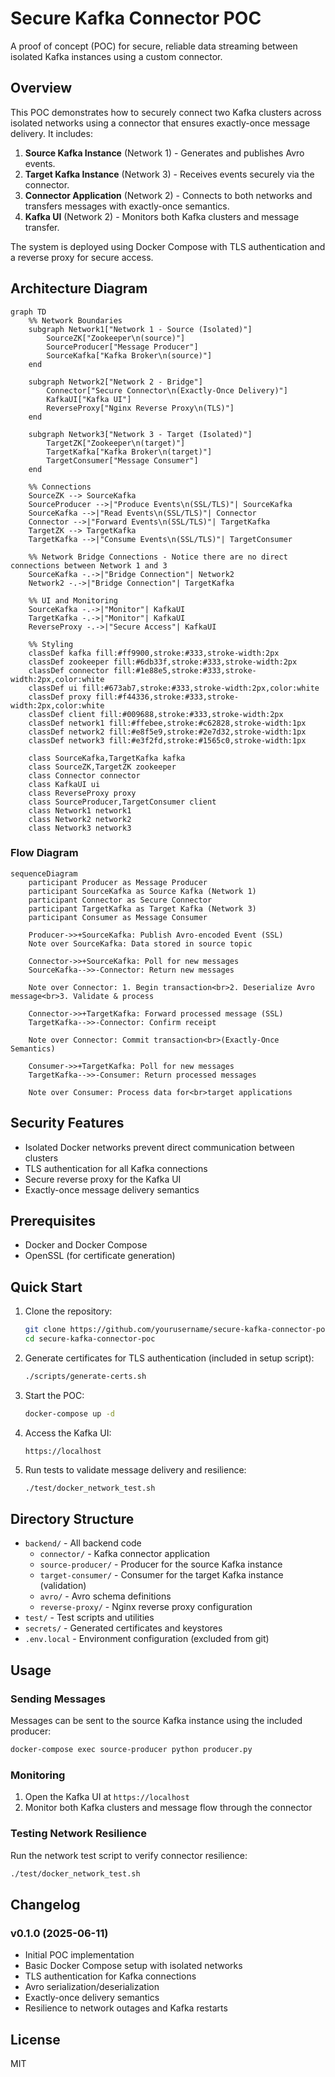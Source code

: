 # Secure Kafka Connector POC

A proof of concept (POC) for secure, reliable data streaming between isolated Kafka instances using a custom connector.

## Overview

This POC demonstrates how to securely connect two Kafka clusters across isolated networks using a connector that ensures exactly-once message delivery. It includes:

1. **Source Kafka Instance** (Network 1) - Generates and publishes Avro events.
2. **Target Kafka Instance** (Network 3) - Receives events securely via the connector.
3. **Connector Application** (Network 2) - Connects to both networks and transfers messages with exactly-once semantics.
4. **Kafka UI** (Network 2) - Monitors both Kafka clusters and message transfer.

The system is deployed using Docker Compose with TLS authentication and a reverse proxy for secure access.

## Architecture Diagram

```mermaid
graph TD
    %% Network Boundaries
    subgraph Network1["Network 1 - Source (Isolated)"]
        SourceZK["Zookeeper\n(source)"]
        SourceProducer["Message Producer"]
        SourceKafka["Kafka Broker\n(source)"]
    end

    subgraph Network2["Network 2 - Bridge"]
        Connector["Secure Connector\n(Exactly-Once Delivery)"]
        KafkaUI["Kafka UI"]
        ReverseProxy["Nginx Reverse Proxy\n(TLS)"]
    end

    subgraph Network3["Network 3 - Target (Isolated)"]
        TargetZK["Zookeeper\n(target)"]
        TargetKafka["Kafka Broker\n(target)"]
        TargetConsumer["Message Consumer"]
    end

    %% Connections
    SourceZK --> SourceKafka
    SourceProducer -->|"Produce Events\n(SSL/TLS)"| SourceKafka
    SourceKafka -->|"Read Events\n(SSL/TLS)"| Connector
    Connector -->|"Forward Events\n(SSL/TLS)"| TargetKafka
    TargetZK --> TargetKafka
    TargetKafka -->|"Consume Events\n(SSL/TLS)"| TargetConsumer
    
    %% Network Bridge Connections - Notice there are no direct connections between Network 1 and 3
    SourceKafka -.->|"Bridge Connection"| Network2
    Network2 -.->|"Bridge Connection"| TargetKafka
    
    %% UI and Monitoring
    SourceKafka -.->|"Monitor"| KafkaUI
    TargetKafka -.->|"Monitor"| KafkaUI
    ReverseProxy -.->|"Secure Access"| KafkaUI

    %% Styling
    classDef kafka fill:#ff9900,stroke:#333,stroke-width:2px
    classDef zookeeper fill:#6db33f,stroke:#333,stroke-width:2px
    classDef connector fill:#1e88e5,stroke:#333,stroke-width:2px,color:white
    classDef ui fill:#673ab7,stroke:#333,stroke-width:2px,color:white
    classDef proxy fill:#f44336,stroke:#333,stroke-width:2px,color:white
    classDef client fill:#009688,stroke:#333,stroke-width:2px
    classDef network1 fill:#ffebee,stroke:#c62828,stroke-width:1px
    classDef network2 fill:#e8f5e9,stroke:#2e7d32,stroke-width:1px
    classDef network3 fill:#e3f2fd,stroke:#1565c0,stroke-width:1px
    
    class SourceKafka,TargetKafka kafka
    class SourceZK,TargetZK zookeeper
    class Connector connector
    class KafkaUI ui
    class ReverseProxy proxy
    class SourceProducer,TargetConsumer client
    class Network1 network1
    class Network2 network2
    class Network3 network3
```

### Flow Diagram

```mermaid
sequenceDiagram
    participant Producer as Message Producer
    participant SourceKafka as Source Kafka (Network 1)
    participant Connector as Secure Connector
    participant TargetKafka as Target Kafka (Network 3)
    participant Consumer as Message Consumer

    Producer->>+SourceKafka: Publish Avro-encoded Event (SSL)
    Note over SourceKafka: Data stored in source topic
    
    Connector->>+SourceKafka: Poll for new messages
    SourceKafka-->>-Connector: Return new messages
    
    Note over Connector: 1. Begin transaction<br>2. Deserialize Avro message<br>3. Validate & process
    
    Connector->>+TargetKafka: Forward processed message (SSL)
    TargetKafka-->>-Connector: Confirm receipt
    
    Note over Connector: Commit transaction<br>(Exactly-Once Semantics)
    
    Consumer->>+TargetKafka: Poll for new messages
    TargetKafka-->>-Consumer: Return processed messages
    
    Note over Consumer: Process data for<br>target applications
```

## Security Features

- Isolated Docker networks prevent direct communication between clusters
- TLS authentication for all Kafka connections
- Secure reverse proxy for the Kafka UI
- Exactly-once message delivery semantics

## Prerequisites

- Docker and Docker Compose
- OpenSSL (for certificate generation)

## Quick Start

1. Clone the repository:
   ```bash
   git clone https://github.com/yourusername/secure-kafka-connector-poc.git
   cd secure-kafka-connector-poc
   ```

2. Generate certificates for TLS authentication (included in setup script):
   ```bash
   ./scripts/generate-certs.sh
   ```

3. Start the POC:
   ```bash
   docker-compose up -d
   ```

4. Access the Kafka UI:
   ```
   https://localhost
   ```

5. Run tests to validate message delivery and resilience:
   ```bash
   ./test/docker_network_test.sh
   ```

## Directory Structure

- `backend/` - All backend code
  - `connector/` - Kafka connector application
  - `source-producer/` - Producer for the source Kafka instance
  - `target-consumer/` - Consumer for the target Kafka instance (validation)
  - `avro/` - Avro schema definitions
  - `reverse-proxy/` - Nginx reverse proxy configuration
- `test/` - Test scripts and utilities
- `secrets/` - Generated certificates and keystores
- `.env.local` - Environment configuration (excluded from git)

## Usage

### Sending Messages

Messages can be sent to the source Kafka instance using the included producer:

```bash
docker-compose exec source-producer python producer.py
```

### Monitoring

1. Open the Kafka UI at `https://localhost`
2. Monitor both Kafka clusters and message flow through the connector

### Testing Network Resilience

Run the network test script to verify connector resilience:

```bash
./test/docker_network_test.sh
```

## Changelog

### v0.1.0 (2025-06-11)
- Initial POC implementation
- Basic Docker Compose setup with isolated networks
- TLS authentication for Kafka connections
- Avro serialization/deserialization
- Exactly-once delivery semantics
- Resilience to network outages and Kafka restarts

## License

MIT